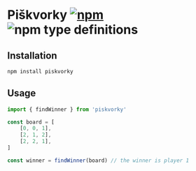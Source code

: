 # Piškvorky [![npm](https://img.shields.io/npm/v/piskvorky.svg)](https://www.npmjs.com/package/piskvorky) ![npm type definitions](https://img.shields.io/npm/types/piskvorky.svg)

## Installation

```bash
npm install piskvorky
```

## Usage

```js
import { findWinner } from 'piskvorky'

const board = [
	[0, 0, 1],
	[2, 1, 2],
	[2, 2, 1],
]

const winner = findWinner(board) // the winner is player 1
```

